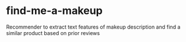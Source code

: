 # find-me-a-makeup
Recommender to extract text features of makeup description and find a similar product based on prior reviews

